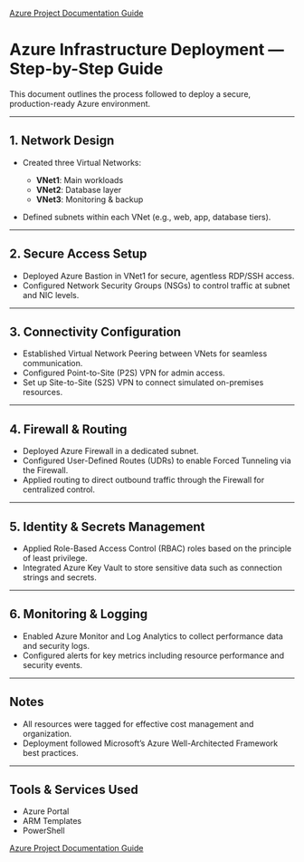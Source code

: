 [Azure Project Documentation Guide](/azure_project_documentation.md)

# Azure Infrastructure Deployment — Step-by-Step Guide

This document outlines the process followed to deploy a secure, production-ready Azure environment.

---

## 1. Network Design
- Created three Virtual Networks:
  - **VNet1**: Main workloads
  - **VNet2**: Database layer
  - **VNet3**: Monitoring & backup

- Defined subnets within each VNet (e.g., web, app, database tiers).

---

## 2. Secure Access Setup
- Deployed Azure Bastion in VNet1 for secure, agentless RDP/SSH access.
- Configured Network Security Groups (NSGs) to control traffic at subnet and NIC levels.

---

## 3. Connectivity Configuration
- Established Virtual Network Peering between VNets for seamless communication.
- Configured Point-to-Site (P2S) VPN for admin access.
- Set up Site-to-Site (S2S) VPN to connect simulated on-premises resources.

---

## 4. Firewall & Routing
- Deployed Azure Firewall in a dedicated subnet.
- Configured User-Defined Routes (UDRs) to enable Forced Tunneling via the Firewall.
- Applied routing to direct outbound traffic through the Firewall for centralized control.

---

## 5. Identity & Secrets Management
- Applied Role-Based Access Control (RBAC) roles based on the principle of least privilege.
- Integrated Azure Key Vault to store sensitive data such as connection strings and secrets.

---

## 6. Monitoring & Logging
- Enabled Azure Monitor and Log Analytics to collect performance data and security logs.
- Configured alerts for key metrics including resource performance and security events.

---

## Notes
- All resources were tagged for effective cost management and organization.
- Deployment followed Microsoft’s Azure Well-Architected Framework best practices.

---

## Tools & Services Used
- Azure Portal
- ARM Templates
- PowerShell

  
[Azure Project Documentation Guide](/azure_project_documentation.md)
